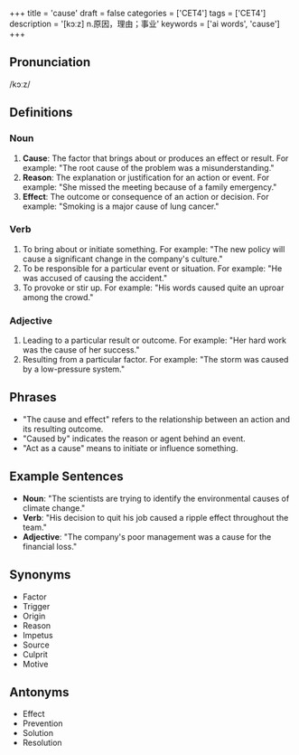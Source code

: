 +++
title = 'cause'
draft = false
categories = ['CET4']
tags = ['CET4']
description = '[kɔːz] n.原因，理由；事业'
keywords = ['ai words', 'cause']
+++

## Pronunciation
/kɔːz/

## Definitions
### Noun
1. **Cause**: The factor that brings about or produces an effect or result. For example: "The root cause of the problem was a misunderstanding."
2. **Reason**: The explanation or justification for an action or event. For example: "She missed the meeting because of a family emergency."
3. **Effect**: The outcome or consequence of an action or decision. For example: "Smoking is a major cause of lung cancer."

### Verb
1. To bring about or initiate something. For example: "The new policy will cause a significant change in the company's culture."
2. To be responsible for a particular event or situation. For example: "He was accused of causing the accident."
3. To provoke or stir up. For example: "His words caused quite an uproar among the crowd."

### Adjective
1. Leading to a particular result or outcome. For example: "Her hard work was the cause of her success."
2. Resulting from a particular factor. For example: "The storm was caused by a low-pressure system."

## Phrases
- "The cause and effect" refers to the relationship between an action and its resulting outcome.
- "Caused by" indicates the reason or agent behind an event.
- "Act as a cause" means to initiate or influence something.

## Example Sentences
- **Noun**: "The scientists are trying to identify the environmental causes of climate change."
- **Verb**: "His decision to quit his job caused a ripple effect throughout the team."
- **Adjective**: "The company's poor management was a cause for the financial loss."

## Synonyms
- Factor
- Trigger
- Origin
- Reason
- Impetus
- Source
- Culprit
- Motive

## Antonyms
- Effect
- Prevention
- Solution
- Resolution
